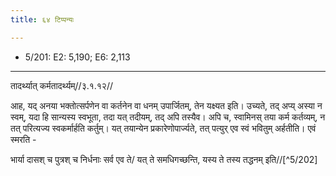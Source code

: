 ```yaml
---
title: ६४ टिप्पन्यः

---
```

- 5/201: E2: 5,190; E6: 2,113

____________________________________________


तादर्थ्यात् कर्मतादर्थ्यम्//३.१.१२//

आह, यद् अनया भक्तोत्सर्पणेन वा कर्तनेन वा धनम् उपार्जितम्, तेन यक्ष्यत इति। उच्यते, तद् अप्य् अस्या न स्वम्, यदा हि सान्यस्य स्वभूता, तदा यत् तदीयम्, तद् अपि तस्यैव। अपि च, स्वामिनस् तया कर्म कर्तव्यम्, न तत् परित्यज्य स्वकर्मार्हति कर्तुम्। यत् तयान्येन प्रकारेणोपार्ज्यते, तत् पत्युर् एव स्वं भवितुम् अर्हतीति। एवं स्मरति -

भार्या दासश् च पुत्रश् च निर्धनाः सर्व एव ते/
यत् ते समधिगच्छन्ति, यस्य ते तस्य तद्धनम् इति//[^5/202]
